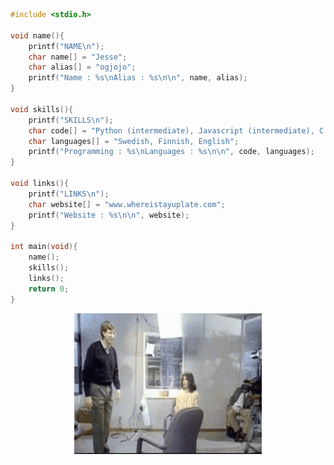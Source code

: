 ```c
#include <stdio.h>

void name(){
	printf("NAME\n");
	char name[] = "Jesse";
	char alias[] = "ogjojo";
	printf("Name : %s\nAlias : %s\n\n", name, alias);
}

void skills(){
	printf("SKILLS\n");
	char code[] = "Python (intermediate), Javascript (intermediate), C (noob)";
	char languages[] = "Swedish, Finnish, English";
	printf("Programming : %s\nLanguages : %s\n\n", code, languages);
}

void links(){
	printf("LINKS\n");
	char website[] = "www.whereistayuplate.com";
	printf("Website : %s\n\n", website);
}

int main(void){
	name();
	skills();
	links();
	return 0;
}
```

<div align=center>
	<img width="300" alt="GIF" align="center" src="https://github.com/ogjojo/ogjojo/blob/main/static/peakperformance.gif">
</div>
